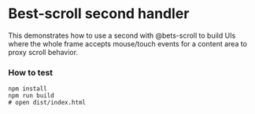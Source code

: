 # Best-scroll second handler


This demonstrates how to use a second with @bets-scroll to
build UIs where the whole frame accepts mouse/touch events for a
content area to proxy scroll behavior.

### How to test

```
npm install
npm run build
# open dist/index.html
```
